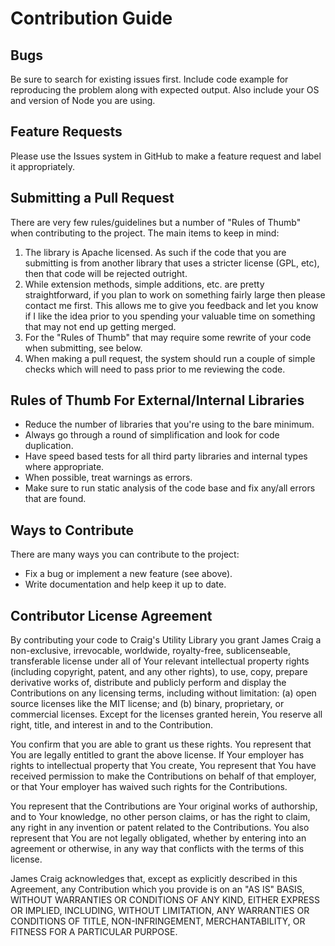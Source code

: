 Contribution Guide
==========================================

## Bugs

Be sure to search for existing issues first. Include code example for reproducing the problem along with expected output. Also include your OS and version of Node you are using.

## Feature Requests

Please use the Issues system in GitHub to make a feature request and label it appropriately.

## Submitting a Pull Request

There are very few rules/guidelines but a number of "Rules of Thumb" when contributing to the project. The main items to keep in mind:

1. The library is Apache licensed. As such if the code that you are submitting is from another library that uses a stricter license (GPL, etc), then that code will be rejected outright.
2. While extension methods, simple additions, etc. are pretty straightforward, if you plan to work on something fairly large then please contact me first. This allows me to give you feedback and let you know if I like the idea prior to you spending your valuable time on something that may not end up getting merged.
3. For the "Rules of Thumb" that may require some rewrite of your code when submitting, see below.
4. When making a pull request, the system should run a couple of simple checks which will need to pass prior to me reviewing the code.

## Rules of Thumb For External/Internal Libraries
* Reduce the number of libraries that you're using to the bare minimum.
* Always go through a round of simplification and look for code duplication.
* Have speed based tests for all third party libraries and internal types where appropriate.
* When possible, treat warnings as errors.
* Make sure to run static analysis of the code base and fix any/all errors that are found.

## Ways to Contribute

There are many ways you can contribute to the project:

* Fix a bug or implement a new feature (see above).
* Write documentation and help keep it up to date.

## Contributor License Agreement

By contributing your code to Craig's Utility Library you grant James Craig a non-exclusive, irrevocable, worldwide, royalty-free, sublicenseable, transferable license under all of Your relevant intellectual property rights (including copyright, patent, and any other rights), to use, copy, prepare derivative works of, distribute and publicly perform and display the Contributions on any licensing terms, including without limitation: (a) open source licenses like the MIT license; and (b) binary, proprietary, or commercial licenses. Except for the licenses granted herein, You reserve all right, title, and interest in and to the Contribution.

You confirm that you are able to grant us these rights. You represent that You are legally entitled to grant the above license. If Your employer has rights to intellectual property that You create, You represent that You have received permission to make the Contributions on behalf of that employer, or that Your employer has waived such rights for the Contributions.

You represent that the Contributions are Your original works of authorship, and to Your knowledge, no other person claims, or has the right to claim, any right in any invention or patent related to the Contributions. You also represent that You are not legally obligated, whether by entering into an agreement or otherwise, in any way that conflicts with the terms of this license.

James Craig acknowledges that, except as explicitly described in this Agreement, any Contribution which you provide is on an "AS IS" BASIS, WITHOUT WARRANTIES OR CONDITIONS OF ANY KIND, EITHER EXPRESS OR IMPLIED, INCLUDING, WITHOUT LIMITATION, ANY WARRANTIES OR CONDITIONS OF TITLE, NON-INFRINGEMENT, MERCHANTABILITY, OR FITNESS FOR A PARTICULAR PURPOSE.
